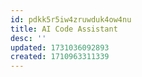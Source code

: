 ```yaml
---
id: pdkk5r5iw4zruwduk4ow4nu
title: AI Code Assistant
desc: ''
updated: 1731036092893
created: 1710963311339
---
```

